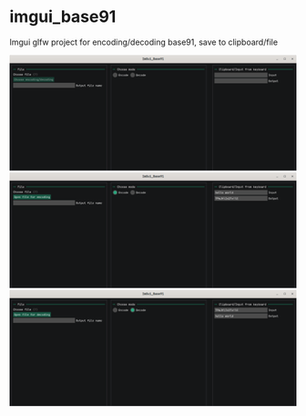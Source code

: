 # imgui_base91
Imgui glfw project for encoding/decoding base91, save to clipboard/file


![Alt text](data/1.png?raw=true)
![Alt text](data/2.png?raw=true)
![Alt text](data/3.png?raw=true)
